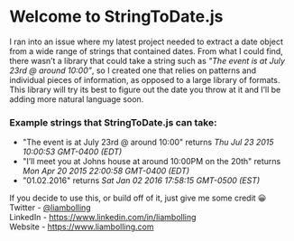 <h1>Welcome to StringToDate.js</h1>

I ran into an issue where my latest project needed to extract a date object from a wide range of strings that contained dates. From what I could find, there wasn’t a library that could take a string such as <i>"The event is at July 23rd @ around 10:00”</i>, so I created one that relies on patterns and individual pieces of information, as opposed to a large library of formats. This library will try its best to figure out the date you throw at it and I’ll be adding more natural language soon. 


<h3>Example strings that StringToDate.js can take:</h3>

<ul>
<li>"The event is at July 23rd @ around 10:00" returns <i>Thu Jul 23 2015 10:00:53 GMT-0400 (EDT)</i></li>
<li>"I’ll meet you at Johns house at around 10:00PM on the 20th" returns <i>Mon Apr 20 2015 22:00:58 GMT-0400 (EDT)</i></li>
<li>"01.02.2016" returns <i>Sat Jan 02 2016 17:58:15 GMT-0500 (EST)</i></li>
</ul>

If you decide to use this, or build off of it, just give me some credit 😀
<br>
Twitter - <a href="http://twitter.com/liambolling">@liambolling</a>
<br>
LinkedIn - <a href="https://www.linkedin.com/in/liambolling">https://www.linkedin.com/in/liambolling</a>
<br>
Website - <a href="https://www.liambolling.com">https://www.liambolling.com</a>